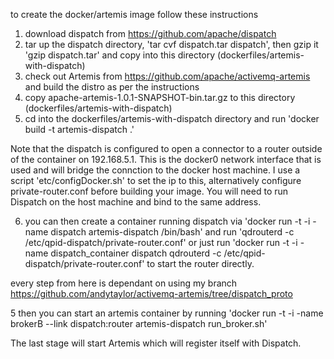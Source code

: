 to create the docker/artemis image follow these instructions
 
1.  download dispatch from https://github.com/apache/dispatch
2. tar up the dispatch directory, 'tar cvf dispatch.tar dispatch', then gzip it 'gzip dispatch.tar' and copy into this 
directory (dockerfiles/artemis-with-dispatch)
3. check out Artemis from https://github.com/apache/activemq-artemis and build the distro as per the instructions
4. copy apache-artemis-1.0.1-SNAPSHOT-bin.tar.gz to this directory (dockerfiles/artemis-with-dispatch)
5. cd into the dockerfiles/artemis-with-dispatch directory and run 'docker build -t artemis-dispatch .'

Note that the dispatch is configured to open a connector to a router outside of the container on 192.168.5.1. This is the docker0 
network interface that is used and will bridge the connction to the docker host machine. I use a script 'etc/configDocker.sh'
to set the ip to this, alternatively configure private-router.conf before building your image. You will need to run 
Dispatch on the host machine and bind to the same address.

6. you can then create a container running dispatch via 'docker run -t -i  -name dispatch  artemis-dispatch /bin/bash' and run 
'qdrouterd -c /etc/qpid-dispatch/private-router.conf' or just run 'docker run -t -i  -name dispatch_container  dispatch qdrouterd -c /etc/qpid-dispatch/private-router.conf'
to start the router directly.

every step from here is dependant on using my branch https://github.com/andytaylor/activemq-artemis/tree/dispatch_proto
 
5 then you can start an artemis container by running 'docker run -t -i  -name brokerB --link dispatch:router artemis-dispatch  run_broker.sh'

The last stage will start Artemis which will register itself with Dispatch.
